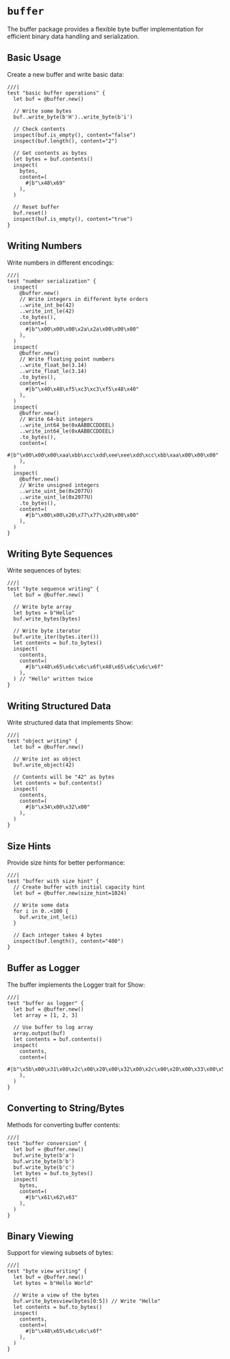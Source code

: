 # `buffer`

The buffer package provides a flexible byte buffer implementation for efficient binary data handling and serialization.

## Basic Usage

Create a new buffer and write basic data:

```moonbit
///|
test "basic buffer operations" {
  let buf = @buffer.new()

  // Write some bytes
  buf..write_byte(b'H')..write_byte(b'i')

  // Check contents
  inspect(buf.is_empty(), content="false")
  inspect(buf.length(), content="2")

  // Get contents as bytes
  let bytes = buf.contents()
  inspect(
    bytes,
    content=(
      #|b"\x48\x69"
    ),
  )

  // Reset buffer
  buf.reset()
  inspect(buf.is_empty(), content="true")
}
```

## Writing Numbers

Write numbers in different encodings:

```moonbit
///|
test "number serialization" {
  inspect(
    @buffer.new()
    // Write integers in different byte orders
    ..write_int_be(42)
    ..write_int_le(42)
    .to_bytes(),
    content=(
      #|b"\x00\x00\x00\x2a\x2a\x00\x00\x00"
    ),
  )
  inspect(
    @buffer.new()
    // Write floating point numbers
    ..write_float_be(3.14)
    ..write_float_le(3.14)
    .to_bytes(),
    content=(
      #|b"\x40\x48\xf5\xc3\xc3\xf5\x48\x40"
    ),
  )
  inspect(
    @buffer.new()
    // Write 64-bit integers
    ..write_int64_be(0xAABBCCDDEEL)
    ..write_int64_le(0xAABBCCDDEEL)
    .to_bytes(),
    content=(
      #|b"\x00\x00\x00\xaa\xbb\xcc\xdd\xee\xee\xdd\xcc\xbb\xaa\x00\x00\x00"
    ),
  )
  inspect(
    @buffer.new()
    // Write unsigned integers
    ..write_uint_be(0x2077U)
    ..write_uint_le(0x2077U)
    .to_bytes(),
    content=(
      #|b"\x00\x00\x20\x77\x77\x20\x00\x00"
    ),
  )
}
```

## Writing Byte Sequences

Write sequences of bytes:

```moonbit
///|
test "byte sequence writing" {
  let buf = @buffer.new()

  // Write byte array
  let bytes = b"Hello"
  buf.write_bytes(bytes)

  // Write byte iterator
  buf.write_iter(bytes.iter())
  let contents = buf.to_bytes()
  inspect(
    contents,
    content=(
      #|b"\x48\x65\x6c\x6c\x6f\x48\x65\x6c\x6c\x6f"
    ),
  ) // "Hello" written twice
}
```

## Writing Structured Data

Write structured data that implements Show:

```moonbit
///|
test "object writing" {
  let buf = @buffer.new()

  // Write int as object
  buf.write_object(42)

  // Contents will be "42" as bytes
  let contents = buf.contents()
  inspect(
    contents,
    content=(
      #|b"\x34\x00\x32\x00"
    ),
  )
}
```

## Size Hints

Provide size hints for better performance:

```moonbit
///|
test "buffer with size hint" {
  // Create buffer with initial capacity hint
  let buf = @buffer.new(size_hint=1024)

  // Write some data
  for i in 0..<100 {
    buf.write_int_le(i)
  }

  // Each integer takes 4 bytes
  inspect(buf.length(), content="400")
}
```

## Buffer as Logger

The buffer implements the Logger trait for Show:

```moonbit
///|
test "buffer as logger" {
  let buf = @buffer.new()
  let array = [1, 2, 3]

  // Use buffer to log array
  array.output(buf)
  let contents = buf.contents()
  inspect(
    contents,
    content=(
      #|b"\x5b\x00\x31\x00\x2c\x00\x20\x00\x32\x00\x2c\x00\x20\x00\x33\x00\x5d\x00"
    ),
  )
}
```

## Converting to String/Bytes

Methods for converting buffer contents:

```moonbit
///|
test "buffer conversion" {
  let buf = @buffer.new()
  buf.write_byte(b'a')
  buf.write_byte(b'b')
  buf.write_byte(b'c')
  let bytes = buf.to_bytes()
  inspect(
    bytes,
    content=(
      #|b"\x61\x62\x63"
    ),
  )
}
```

## Binary Viewing

Support for viewing subsets of bytes:

```moonbit
///|
test "byte view writing" {
  let buf = @buffer.new()
  let bytes = b"Hello World"

  // Write a view of the bytes
  buf.write_bytesview(bytes[0:5]) // Write "Hello"
  let contents = buf.to_bytes()
  inspect(
    contents,
    content=(
      #|b"\x48\x65\x6c\x6c\x6f"
    ),
  )
}
```





